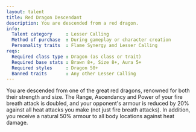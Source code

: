 ```yaml
---
layout: talent
title: Red Dragon Descendant
description: You are descended from a red dragon.
info:
  Talent category     : Lesser Calling
  Method of purchase  : During gameplay or character creation
  Personality traits  : Flame Synergy and Lesser Calling
reqs:
  Required class type : Dragon (as class or trait)
  Required base stats : Brawn 8+, Size 8+, Aura 5+
  Required styles     : Dragon 50+
  Banned traits       : Any other Lesser Calling
---
```


You are descended from one of the great red dragons, renowned for both their
strength and size.  The Range, Ascendancy and Power of your fire breath attack
is doubled, and your opponent's armour is reduced by 20% against all heat
attacks you make (not just fire breath attacks).  In addition, you receive a
natural 50% armour to all body locations against heat damage.
